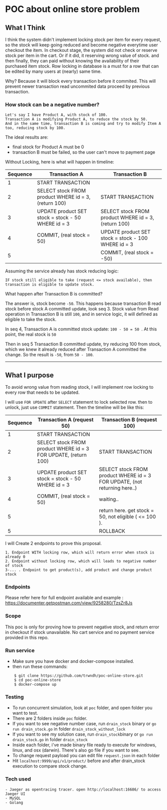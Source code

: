 # POC about online store problem

## What I Think

I think the system didn't implement locking stock per item for every request, 
so the stock will keep going reduced and become negative everytime user checkout the item.
In checkout stage, the system did not check or reserve stock per item in the cart. 
Or if it did, it reserving wrong value of stock.
and then finally, they can paid without knowing the availability of their purchased item stock.
Row locking in database is a must for a row that can be edited by many users at (nearly) same time. 


Why? 
Because it will block every transaction before it commited. 
This will prevent newer transaction read uncommited data proceed by previous transaction.

### How stock can be a negative number?
```
Let's say I have Product A, with stock of 100.
Transaction A is modifying Product A, to reduce the stock by 50. 
And in the same time, transaction B is coming and try to modify Item A too, reducing stock by 100.
```
The ideal results are: 
- final stock for Product A must be 0
- transaction B must be failed, so the user can't move to payment page
 
Without Locking, here is what will happen in timeline:

| Sequence | Transaction A                                       | Transaction B                                       |
|----------|-----------------------------------------------------|-----------------------------------------------------|
|    1     | START TRANSACTION                                   |                                                     |
|    2     | SELECT stock FROM product WHERE id = 3, (return 100)  | START TRANSACTION                                   |
|    3     | UPDATE product SET stock = stock - 50 WHERE id = 3  | SELECT stock FROM product WHERE id = 3, (return 100)  |
|    4     | COMMIT, (real stock = 50)                           | UPDATE product SET stock = stock - 100 WHERE id = 3 |
|    5     |                                                     | COMMIT, (real stock = -50)                            |

Assuming the service already has stock reducing logic: 
```
IF stock still eligible to take (request <= stock available), then transaction is eligible to update stock.
```
What happen after Transaction B is committed? 

The answer is, stock become ```-50```. This happens because transaction B read stock before stock A committed update, look seq 3. Stock value
from Read operation in Transaction B is still ``100``, and in service logic, it will defined as eligible to take the stock.

In seq 4, Transaction A is committed stock update: ```100 - 50 = 50 ```. At this point, the real stock is ```50```

Then in seq 5 Transaction B committed update, try reducing 100 from stock, which we knew it already reduced after Transaction A committed the change.
So the result is ``-50``, from ``` 50 - 100 ```.
 
---

## What I purpose
To avoid wrong value from reading stock, I will implement row locking to every row that needs to be updated. 

I will use ```FOR UPDATE``` after ```SELECT``` statement to lock selected row.
then to unlock, just use ```COMMIT``` statement.
Then the timeline will be like this:

| Sequence | Transaction A    (request 50)                                   | Transaction B   (request 100)                       |
|----------|-----------------------------------------------------------------|-----------------------------------------------------|
|    1     | START TRANSACTION                                               |                                                     |
|    2     | SELECT stock FROM product WHERE id = 3 FOR UPDATE, (return 100)   | START TRANSACTION                                   |
|    3     | UPDATE product SET stock = stock - 50 WHERE id = 3              | SELECT stock FROM product WHERE id = 3 FOR UPDATE, (not returning here..)             |
|    4     | COMMIT, (real stock = 50)                                       | waiting..         |
|    5     |                                                                 | return here. get stock = 50, not eligible ( <= 100 ).|
|    5     |                                                                 | ROLLBACK                                  |                                              |

I will Create 2 endpoints to prove this proposal.
```
1. Endpoint WITH locking row, which will return error when stock is already 0
2. Endpoint without locking row, which will leads to negative number of stock
3-... . Endpoint to get product(s), add product and change product stock
```

### Endpoints
Please refer here for full endpoint available and example : https://documenter.getpostman.com/view/9258280/TzsZr8Js

### Scope
This poc is only for proving how to prevent negative stock, and return error in checkout if stock unavailable.
No cart service and no payment service provided in this repo.

### Run service
- Make sure you have docker and docker-compose installed.
- then run these commands:
```
    $ git clone https://github.com/trwndh/poc-online-store.git
    $ cd poc-online-store
    $ docker-compose up
```

### Testing
- To run concurrent simulation, look at ```poc``` folder, and open folder you want to test.
- There are 2 folders inside ```poc```  folder.
- If you want to see negative number case, run ```drain_stock``` binary or ```go run drain_stock.go``` in folder ```drain_stock_without_lock```
- If you want to see my solution case, run ```drain_stock```binary or ```go run drain_stock.go``` in folder ```drain_stock```
- Inside each folder, i've made binary file ready to execute for windows, linux, and osx (darwin). There's also go file if you want to see.
- To change request payload you can edit file ```request.json``` in each folder
- Hit ```localhost:9999/api/v1/product/``` before and after drain_stock execution to compare stock change.

### Tech used

```
- Jaeger as opentracing tracer. open http://localhost:16686/ to access Jaeger UI
- MySQL
- Golang 
```

